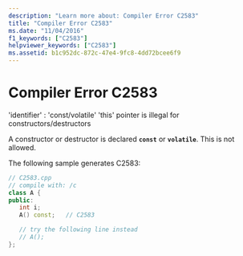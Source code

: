 ```yaml
---
description: "Learn more about: Compiler Error C2583"
title: "Compiler Error C2583"
ms.date: "11/04/2016"
f1_keywords: ["C2583"]
helpviewer_keywords: ["C2583"]
ms.assetid: b1c952dc-872c-47e4-9fc8-4dd72bcee6f9
---
```

# Compiler Error C2583

'identifier' : 'const/volatile' 'this' pointer is illegal for constructors/destructors

A constructor or destructor is declared **`const`** or **`volatile`**. This is not allowed.

The following sample generates C2583:

```cpp
// C2583.cpp
// compile with: /c
class A {
public:
   int i;
   A() const;   // C2583

   // try the following line instead
   // A();
};
```
